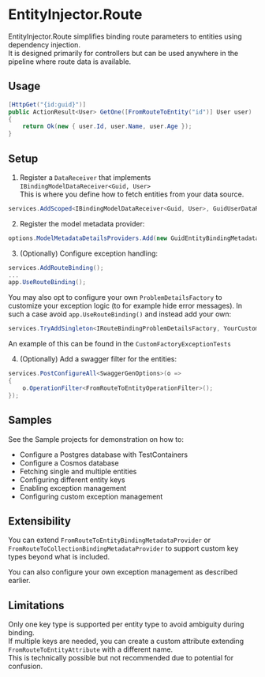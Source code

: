 # EntityInjector.Route

EntityInjector.Route simplifies binding route parameters to entities using dependency injection.  
It is designed primarily for controllers but can be used anywhere in the pipeline where route data is available.

## Usage

```csharp
[HttpGet("{id:guid}")]
public ActionResult<User> GetOne([FromRouteToEntity("id")] User user)
{
    return Ok(new { user.Id, user.Name, user.Age });
}
```

## Setup

1. Register a `DataReceiver` that implements `IBindingModelDataReceiver<Guid, User>`  
   This is where you define how to fetch entities from your data source.

```csharp
services.AddScoped<IBindingModelDataReceiver<Guid, User>, GuidUserDataReceiver>();
```

2. Register the model metadata provider:

```csharp
options.ModelMetadataDetailsProviders.Add(new GuidEntityBindingMetadataProvider<User>());
```

3. (Optionally) Configure exception handling:

```csharp
services.AddRouteBinding();
...
app.UseRouteBinding();
```

You may also opt to configure your own `ProblemDetailsFactory` to customize your exception logic (to for example hide
error messages).
In such a case avoid `app.UseRouteBinding()` and instead add your own:

```csharp
services.TryAddSingleton<IRouteBindingProblemDetailsFactory, YourCustomRouteBindingProblemDetailsFactory>();
```

An example of this can be found in the `CustomFactoryExceptionTests`

4. (Optionally) Add a swagger filter for the entities:

```csharp
services.PostConfigureAll<SwaggerGenOptions>(o =>
{
    o.OperationFilter<FromRouteToEntityOperationFilter>();
});
```

## Samples

See the Sample projects for demonstration on how to:

- Configure a Postgres database with TestContainers
- Configure a Cosmos database
- Fetching single and multiple entities
- Configuring different entity keys
- Enabling exception management
- Configuring custom exception management

## Extensibility

You can extend `FromRouteToEntityBindingMetadataProvider` or `FromRouteToCollectionBindingMetadataProvider` to support
custom key types beyond what is included.

You can also configure your own exception management as described earlier.

## Limitations

Only one key type is supported per entity type to avoid ambiguity during binding.  
If multiple keys are needed, you can create a custom attribute extending `FromRouteToEntityAttribute` with a different
name.  
This is technically possible but not recommended due to potential for confusion.
